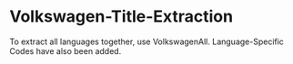 # Volkswagen-Title-Extraction

To extract all languages together, use VolkswagenAll. Language-Specific Codes have also been added.
